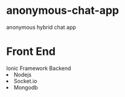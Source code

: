 # anonymous-chat-app
anonymous hybrid chat app

<h1> Front End </h1>
 Ionic Framework
 
</h1> Backend </h1>
<li> Nodejs </li>
<li> Socket.io </li>
<li> Mongodb </li>

